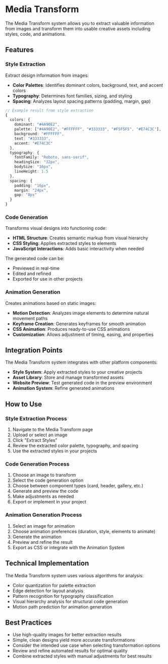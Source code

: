 
# Media Transform

The Media Transform system allows you to extract valuable information from images and transform them into usable creative assets including styles, code, and animations.

## Features

### Style Extraction

Extract design information from images:

- **Color Palettes**: Identifies dominant colors, background, text, and accent colors
- **Typography**: Determines font families, sizing, and styling
- **Spacing**: Analyzes layout spacing patterns (padding, margin, gap)

```typescript
// Example result from style extraction
{
  colors: {
    dominant: "#4A90E2",
    palette: ["#4A90E2", "#FFFFFF", "#333333", "#F5F5F5", "#E74C3C"],
    background: "#FFFFFF",
    text: "#333333",
    accent: "#E74C3C"
  },
  typography: {
    fontFamily: "Roboto, sans-serif",
    headingSize: "32px",
    bodySize: "16px",
    lineHeight: 1.5
  },
  spacing: {
    padding: "16px",
    margin: "24px",
    gap: "8px"
  }
}
```

### Code Generation

Transforms visual designs into functioning code:

- **HTML Structure**: Creates semantic markup from visual hierarchy
- **CSS Styling**: Applies extracted styles to elements
- **JavaScript Interactions**: Adds basic interactivity when needed

The generated code can be:
- Previewed in real-time
- Edited and refined
- Exported for use in other projects

### Animation Generation

Creates animations based on static images:

- **Motion Detection**: Analyzes image elements to determine natural movement paths
- **Keyframe Creation**: Generates keyframes for smooth animation
- **CSS Animation**: Produces ready-to-use CSS animations
- **Customization**: Allows adjustment of timing, easing, and properties

## Integration Points

The Media Transform system integrates with other platform components:

- **Style System**: Apply extracted styles to your creative projects
- **Asset Library**: Store and manage transformed assets
- **Website Preview**: Test generated code in the preview environment
- **Animation System**: Refine generated animations

## How to Use

### Style Extraction Process

1. Navigate to the Media Transform page
2. Upload or select an image
3. Click "Extract Styles"
4. Review the extracted color palette, typography, and spacing
5. Use the extracted styles in your projects

### Code Generation Process

1. Choose an image to transform
2. Select the code generation option
3. Choose between component types (card, header, gallery, etc.)
4. Generate and preview the code
5. Make adjustments as needed
6. Export or implement in your project

### Animation Generation Process

1. Select an image for animation
2. Choose animation preferences (duration, style, elements to animate)
3. Generate the animation
4. Preview and refine the result
5. Export as CSS or integrate with the Animation System

## Technical Implementation

The Media Transform system uses various algorithms for analysis:

- Color quantization for palette extraction
- Edge detection for layout analysis
- Pattern recognition for typography classification
- Visual hierarchy analysis for structural code generation
- Motion path prediction for animation generation

## Best Practices

- Use high-quality images for better extraction results
- Simple, clean designs yield more accurate transformations
- Consider the intended use case when selecting transformation options
- Review and refine automated results for optimal quality
- Combine extracted styles with manual adjustments for best results
